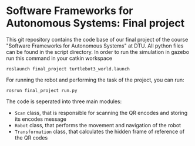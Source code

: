 # Software Frameworks for Autonomous Systems: Final project

This git repository contains the code base of our final project of the course "Software Frameworks for Autonomous 
Systems" at DTU.
All python files can be found in the script directory. In order to run the simulation in gazebo run this command in 
your catkin workspace
```
roslaunch final_project turtlebot3_world.launch
```
For running the robot and performing the task of the project, you can run:
```
rosrun final_project run.py
```
The code is seperated into three main modules:
- `Scan` class, that is responsible for scanning the QR encodes and 
storing its encodes message
- `Robot` class, that performs the movement and navigation of the robot
- `Transformation` class, that calculates the hidden frame of reference of the QR codes